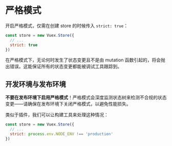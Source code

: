 # 严格模式

开启严格模式，仅需在创建 store 的时候传入 `strict: true`：

``` js
const store = new Vuex.Store({
  // ...
  strict: true
})
```

在严格模式下，无论何时发生了状态变更且不是由 mutation 函数引起的，将会抛出错误。这能保证所有的状态变更都能被调试工具跟踪到。

## 开发环境与发布环境

**不要在发布环境下启用严格模式**！严格模式会深度监测状态树来检测不合规的状态变更——请确保在发布环境下关闭严格模式，以避免性能损失。

类似于插件，我们可以让构建工具来处理这种情况：

``` js
const store = new Vuex.Store({
  // ...
  strict: process.env.NODE_ENV !== 'production'
})
```
